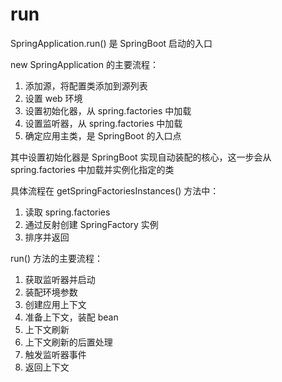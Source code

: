 # run

SpringApplication.run() 是 SpringBoot 启动的入口

new SpringApplication 的主要流程：
1. 添加源，将配置类添加到源列表
2. 设置 web 环境
3. 设置初始化器，从 spring.factories 中加载
4. 设置监听器，从 spring.factories 中加载
5. 确定应用主类，是 SpringBoot 的入口点

其中设置初始化器是 SpringBoot 实现自动装配的核心，这一步会从 spring.factories 中加载并实例化指定的类

具体流程在 getSpringFactoriesInstances() 方法中：
1. 读取 spring.factories
2. 通过反射创建 SpringFactory 实例
3. 排序并返回

run() 方法的主要流程：
1. 获取监听器并启动
2. 装配环境参数
3. 创建应用上下文
4. 准备上下文，装配 bean
5. 上下文刷新
6. 上下文刷新的后置处理
7. 触发监听器事件
8. 返回上下文